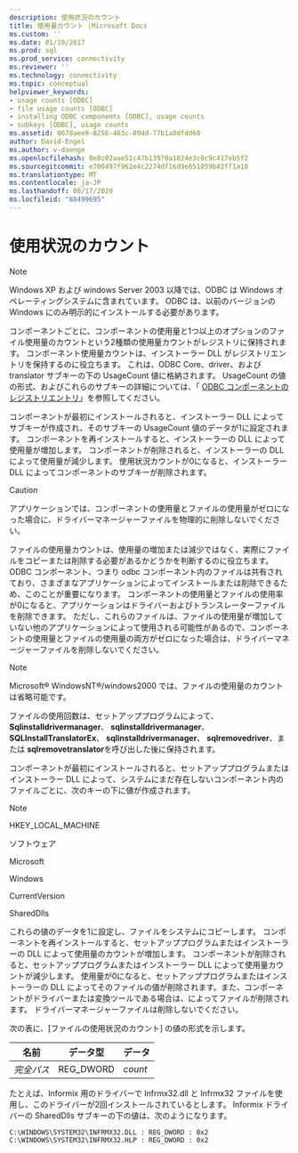 ```yaml
---
description: 使用状況のカウント
title: 使用量カウント |Microsoft Docs
ms.custom: ''
ms.date: 01/19/2017
ms.prod: sql
ms.prod_service: connectivity
ms.reviewer: ''
ms.technology: connectivity
ms.topic: conceptual
helpviewer_keywords:
- usage counts [ODBC]
- file usage counts [ODBC]
- installing ODBC components [ODBC], usage counts
- subkeys [ODBC], usage counts
ms.assetid: 0678aee9-8256-463c-89dd-77b1a0dfdd60
author: David-Engel
ms.author: v-daenge
ms.openlocfilehash: 8e8c02aae51c47b13970a1824e3c0c9c417eb5f2
ms.sourcegitcommit: e700497f962e4c2274df16d9e651059b42ff1a10
ms.translationtype: MT
ms.contentlocale: ja-JP
ms.lasthandoff: 08/17/2020
ms.locfileid: "88499695"
---
```

# <a name="usage-counting"></a>使用状況のカウント
> [!NOTE]  
>  Windows XP および windows Server 2003 以降では、ODBC は Windows オペレーティングシステムに含まれています。 ODBC は、以前のバージョンの Windows にのみ明示的にインストールする必要があります。  
  
 コンポーネントごとに、コンポーネントの使用量と1つ以上のオプションのファイル使用量のカウントという2種類の使用量カウントがレジストリに保持されます。 コンポーネント使用量カウントは、インストーラー DLL がレジストリエントリを保持するのに役立ちます。 これは、ODBC Core、driver、および translator サブキーの下の UsageCount 値に格納されます。 UsageCount の値の形式、およびこれらのサブキーの詳細については、「 [ODBC コンポーネントのレジストリエントリ](../../../odbc/reference/install/registry-entries-for-odbc-components.md)」を参照してください。  
  
 コンポーネントが最初にインストールされると、インストーラー DLL によってサブキーが作成され、そのサブキーの UsageCount 値のデータが1に設定されます。 コンポーネントを再インストールすると、インストーラーの DLL によって使用量が増加します。 コンポーネントが削除されると、インストーラーの DLL によって使用量が減少します。 使用状況カウントが0になると、インストーラー DLL によってコンポーネントのサブキーが削除されます。  
  
> [!CAUTION]  
>  アプリケーションでは、コンポーネントの使用量とファイルの使用量がゼロになった場合に、ドライバーマネージャーファイルを物理的に削除しないでください。  
  
 ファイルの使用量カウントは、使用量の増加または減少ではなく、実際にファイルをコピーまたは削除する必要があるかどうかを判断するのに役立ちます。 ODBC コンポーネント、つまり odbc コンポーネント内のファイルは共有されており、さまざまなアプリケーションによってインストールまたは削除できるため、このことが重要になります。 コンポーネントの使用量とファイルの使用率が0になると、アプリケーションはドライバーおよびトランスレーターファイルを削除できます。 ただし、これらのファイルは、ファイルの使用量が増加していない他のアプリケーションによって使用される可能性があるので、コンポーネントの使用量とファイルの使用量の両方がゼロになった場合は、ドライバーマネージャーファイルを削除しないでください。  
  
> [!NOTE]  
>  Microsoft® WindowsNT®/windows2000 では、ファイルの使用量のカウントは省略可能です。  
  
 ファイルの使用回数は、セットアッププログラムによって、 **Sqlinstalldrivermanager**、 **sqlinstalldrivermanager**、 **SQLInstallTranslatorEx**、 **sqlinstalldrivermanager**、 **sqlremovedriver**、または **sqlremovetranslator**を呼び出した後に保持されます。  
  
 コンポーネントが最初にインストールされると、セットアッププログラムまたはインストーラー DLL によって、システムにまだ存在しないコンポーネント内のファイルごとに、次のキーの下に値が作成されます。  
  
> [!NOTE]  
>  HKEY_LOCAL_MACHINE  
>   
>  ソフトウェア  
>   
>  Microsoft  
>   
>  Windows  
>   
>  CurrentVersion  
>   
>  SharedDlls  
  
 これらの値のデータを1に設定し、ファイルをシステムにコピーします。 コンポーネントを再インストールすると、セットアッププログラムまたはインストーラーの DLL によって使用量のカウントが増加します。 コンポーネントが削除されると、セットアッププログラムまたはインストーラー DLL によって使用量カウントが減少します。 使用量が0になると、セットアッププログラムまたはインストーラーの DLL によってそのファイルの値が削除されます。また、コンポーネントがドライバーまたは変換ツールである場合は、によってファイルが削除されます。 ドライバーマネージャーファイルは削除しないでください。  
  
 次の表に、[ファイルの使用状況のカウント] の値の形式を示します。  
  
|名前|データ型|データ|  
|----------|---------------|----------|  
|*完全パス*|REG_DWORD|*count*|  
  
 たとえば、Informix 用のドライバーで Infrmx32.dll と Infrmx32 ファイルを使用し、このドライバーが2回インストールされているとします。 Informix ドライバーの SharedDlls サブキーの下の値は、次のようになります。  
  
```  
C:\WINDOWS\SYSTEM32\INFRMX32.DLL : REG_DWORD : 0x2  
C:\WINDOWS\SYSTEM32\INFRMX32.HLP : REG_DWORD : 0x2  
```
